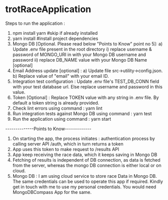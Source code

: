 # trotRaceApplication
Steps to run the application :
1. npm install yarn      #skip if already installed
2. yarn install          #install project dependencies 
2. Mongo DB [Optional. Please read below "Points to Know" point no 5]: 
    a) Update .env file present in the root directory
        i) replace username & password of MONGO_URI in with your Mongo DB   username and password
        ii) replace DB_NAME value with your Mongo DB Name [optional]
3. Email Address update [optional] :
    a) Update file src->utility->config.json.
    b) Replace value of "email" with your email ID.
4. Integration test configuration :
    Update .env file's TEST_DB_CONN field with your test database url. Else replace username and password in this value.
5. Token [Optional] : 
    Replace TOKEN value with any string in .env file. By default a token string is already provided.
6. Check lint errors using command :
    yarn lint
7. Run integration tests against Mongo DB using command :
    yarn test
8. Run the application using command :
    yarn start



--------------Points to Know-------------
1. On starting the app, the process initiates :
    authentication process by calling server API /auth, which in turn returns a token
2. App uses this token to make request to /results API
3. App keep receiving the race data, which it keeps saving in Mongo DB
4. Fetching of results is independent of DB connection, as data is fetched from the server, whereas the mongo DB connection is either local or on cloud.
5. Mongo DB : I am using cloud service to store race Data in Mongo DB. The same credentials can be used to operate this app if required. Kindly get in touch with me to use my personal credentials. You would need MongoDBCompass App for the same.
